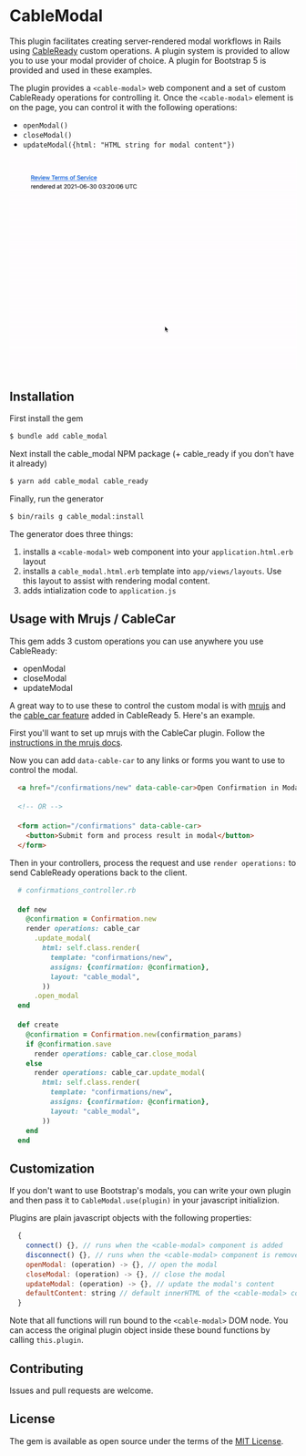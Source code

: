 # CableModal
This plugin facilitates creating server-rendered modal workflows in Rails using [CableReady](https://cableready.stimulusreflex.com) custom operations.  A plugin system is provided to allow you to use your modal provider of choice.  A plugin for Bootstrap 5 is provided and used in these examples.

The plugin provides a `<cable-modal>` web component and a set of custom CableReady operations for controlling it.  Once the `<cable-modal>` element is on the page, you can control it with the following operations:

- `openModal()`
- `closeModal()`
- `updateModal({html: "HTML string for modal content"})`

![Demo screencast](/demo.gif)

## Installation
First install the gem

```bash
$ bundle add cable_modal
```

Next install the cable_modal NPM package (+ cable_ready if you don't have it already)

```bash
$ yarn add cable_modal cable_ready
```

Finally, run the generator
```bash
$ bin/rails g cable_modal:install
```

The generator does three things:

1. installs a `<cable-modal>` web component into your `application.html.erb` layout
3. installs a `cable_modal.html.erb` template into `app/views/layouts`.  Use this layout to assist with rendering modal content.
2. adds intialization code to `application.js`

## Usage with Mrujs / CableCar

This gem adds 3 custom operations you can use anywhere you use CableReady:
- openModal
- closeModal
- updateModal

A great way to to use these to control the custom modal is with [mrujs](https://mrujs.com) and the [cable_car feature](https://cableready.stimulusreflex.com/v/v5/cable-car) added in CableReady 5.  Here's an example.

First you'll want to set up mrujs with the CableCar plugin.  Follow the [instructions in the mrujs docs](https://mrujs.com/how-tos/integrate-cablecar).

Now you can add `data-cable-car` to any links or forms you want to use to control the modal.

```html
  <a href="/confirmations/new" data-cable-car>Open Confirmation in Modal</a>

  <!-- OR -->

  <form action="/confirmations" data-cable-car>
    <button>Submit form and process result in modal</button>
  </form>
```

Then in your controllers, process the request and use `render operations:` to send CableReady operations back to the client.

```ruby
  # confirmations_controller.rb

  def new
    @confirmation = Confirmation.new
    render operations: cable_car
      .update_modal(
        html: self.class.render(
          template: "confirmations/new",
          assigns: {confirmation: @confirmation},
          layout: "cable_modal",
        ))
      .open_modal
  end

  def create
    @confirmation = Confirmation.new(confirmation_params)
    if @confirmation.save
      render operations: cable_car.close_modal
    else
      render operations: cable_car.update_modal(
        html: self.class.render(
          template: "confirmations/new",
          assigns: {confirmation: @confirmation},
          layout: "cable_modal",
        ))
    end
  end
```

## Customization

If you don't want to use Bootstrap's modals, you can write your own plugin and then pass it to `CableModal.use(plugin)` in your javascript initializion.

Plugins are plain javascript objects with the following properties:

```javascript
  {
    connect() {}, // runs when the <cable-modal> component is added
    disconnect() {}, // runs when the <cable-modal> component is removed
    openModal: (operation) -> {}, // open the modal
    closeModal: (operation) -> {}, // close the modal
    updateModal: (operation) -> {}, // update the modal's content
    defaultContent: string // default innerHTML of the <cable-modal> component
  }
```

Note that all functions will run bound to the `<cable-modal>` DOM node.  You can access the original plugin object inside these bound functions by calling `this.plugin`.

## Contributing
Issues and pull requests are welcome.

## License
The gem is available as open source under the terms of the [MIT License](https://opensource.org/licenses/MIT).
